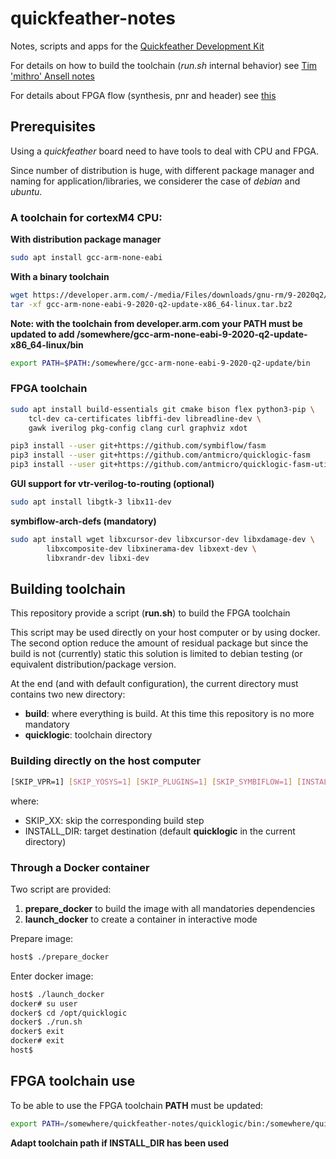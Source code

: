 # quickfeather-notes
Notes, scripts and apps for the [Quickfeather Development Kit](https://www.quicklogic.com/products/eos-s3/quickfeather-development-kit/)

For details on how to build the toolchain (*run.sh* internal behavior) see
[Tim 'mithro' Ansell notes](https://docs.google.com/document/d/1kPf6cIGRtvCxJHdimlbgvyMmzVkCHH-XPnbz48h2jAg/edit)

For details about FPGA flow (synthesis, pnr and header) see [this](FPGAFlow.md)

## Prerequisites

Using a *quickfeather* board need to have tools to deal with CPU and
FPGA.

Since number of distribution is huge, with different package manager and naming
for application/libraries, we considerer the case of *debian* and *ubuntu*.

### A toolchain for cortexM4 CPU:

__With distribution package manager__
```bash
sudo apt install gcc-arm-none-eabi
```

__With a binary toolchain__
```bash
wget https://developer.arm.com/-/media/Files/downloads/gnu-rm/9-2020q2/gcc-arm-none-eabi-9-2020-q2-update-x86_64-linux.tar.bz2
tar -xf gcc-arm-none-eabi-9-2020-q2-update-x86_64-linux.tar.bz2
```

**Note: with the toolchain from developer.arm.com your PATH must be updated to
add /somewhere/gcc-arm-none-eabi-9-2020-q2-update-x86_64-linux/bin**
```bash
export PATH=$PATH:/somewhere/gcc-arm-none-eabi-9-2020-q2-update/bin
```

### FPGA toolchain

```bash
sudo apt install build-essentials git cmake bison flex python3-pip \
	tcl-dev ca-certificates libffi-dev libreadline-dev \
	gawk iverilog pkg-config clang curl graphviz xdot
```

```bash
pip3 install --user git+https://github.com/symbiflow/fasm
pip3 install --user git+https://github.com/antmicro/quicklogic-fasm
pip3 install --user git+https://github.com/antmicro/quicklogic-fasm-utils
```

**GUI support for vtr-verilog-to-routing (optional)**

```bash
sudo apt install libgtk-3 libx11-dev
```

**symbiflow-arch-defs (mandatory)**

```bash
sudo apt install wget libxcursor-dev libxcursor-dev libxdamage-dev \
        libxcomposite-dev libxinerama-dev libxext-dev \
        libxrandr-dev libxi-dev
```

## Building toolchain

This repository provide a script (**run.sh**) to build the FPGA toolchain

This script may be used directly on your host computer or by using docker.
The second option reduce the amount of residual package but since the build
is not (currently) static this solution is limited to debian testing (or
equivalent distribution/package version.

At the end (and with default configuration), the current directory must contains two new directory:
* **build**: where everything is build. At this time this repository is no more
  mandatory
* **quicklogic**: toolchain directory

### Building directly on the host computer

```bash
[SKIP_VPR=1] [SKIP_YOSYS=1] [SKIP_PLUGINS=1] [SKIP_SYMBIFLOW=1] [INSTALL_DIR=/somewhere] ./run.sh
```

where:
* SKIP_XX: skip the corresponding build step
* INSTALL_DIR: target destination (default **quicklogic** in the current
  directory)


### Through a Docker container

Two script are provided:

1. **prepare_docker** to build the image with all mandatories dependencies
2. **launch_docker** to create a container in interactive mode

Prepare image:
```bash
host$ ./prepare_docker
```

Enter docker image:
```bash
host$ ./launch_docker
docker# su user
docker$ cd /opt/quicklogic
docker$ ./run.sh
docker$ exit
docker# exit
host$
```

## FPGA toolchain use

To be able to use the FPGA toolchain **PATH** must be updated:
```bash
export PATH=/somewhere/quickfeather-notes/quicklogic/bin:/somewhere/quickfeather-notes/quicklogic/bin/python:$PATH
```

**Adapt toolchain path if INSTALL_DIR has been used**
